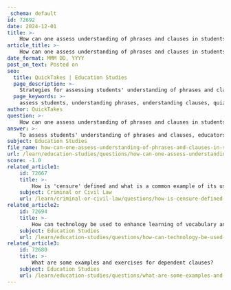 ```yaml
---
_schema: default
id: 72692
date: 2024-12-01
title: >-
    How can one assess understanding of phrases and clauses in students?
article_title: >-
    How can one assess understanding of phrases and clauses in students?
date_format: MMM DD, YYYY
post_on_text: Posted on
seo:
  title: QuickTakes | Education Studies
  page_description: >-
    Strategies for assessing students' understanding of phrases and clauses, including quizzes, worksheets, interactive activities, writing exercises, and peer review.
  page_keywords: >-
    assess students, understanding phrases, understanding clauses, quizzes, tests, worksheets, interactive activities, group discussions, writing exercises, practice assessments, peer review, grammar skills
author: QuickTakes
question: >-
    How can one assess understanding of phrases and clauses in students?
answer: >-
    To assess students' understanding of phrases and clauses, educators can employ a variety of methods that engage students in both formal and informal assessments. Here are some effective strategies:\n\n1. **Quizzes and Tests**: Create quizzes that require students to identify phrases and clauses within sentences. For example, a quiz could ask students to determine whether a highlighted part of a sentence is a phrase or a clause. This helps reinforce their understanding of the definitions and functions of each.\n\n2. **Worksheets**: Utilize worksheets that focus on identifying and using phrases and clauses. These can include exercises where students must categorize different groups of words as phrases or clauses, as well as fill-in-the-blank activities that require them to complete sentences using appropriate phrases or clauses.\n\n3. **Interactive Activities**: Incorporate interactive activities such as "color by number" tasks where students color different types of phrases and clauses. This can make learning more engaging and help reinforce their understanding in a fun way.\n\n4. **Group Discussions**: Facilitate group discussions where students explain the purpose and function of phrases and clauses in their own words. This not only assesses their understanding but also encourages peer learning.\n\n5. **Writing Exercises**: Assign writing tasks that require students to use a variety of phrases and clauses in their sentences. Afterward, provide feedback on their use of these grammatical structures, helping them to refine their writing skills.\n\n6. **Practice Assessments**: After teaching a lesson on phrases and clauses, conduct practice assessments to gauge students' comprehension. This could include a PowerPoint presentation followed by a quiz to reinforce the material covered.\n\n7. **Peer Review**: Have students review each other's writing to identify and discuss the use of phrases and clauses. This collaborative approach can deepen their understanding and provide different perspectives on sentence structure.\n\nBy employing these methods, educators can effectively assess and enhance students' understanding of phrases and clauses, ultimately improving their overall grammar skills.
subject: Education Studies
file_name: how-can-one-assess-understanding-of-phrases-and-clauses-in-students.md
url: /learn/education-studies/questions/how-can-one-assess-understanding-of-phrases-and-clauses-in-students
score: -1.0
related_article1:
    id: 72667
    title: >-
        How is 'censure' defined and what is a common example of its use?
    subject: Criminal or Civil Law
    url: /learn/criminal-or-civil-law/questions/how-is-censure-defined-and-what-is-a-common-example-of-its-use
related_article2:
    id: 72694
    title: >-
        How can technology be used to enhance learning of vocabulary and grammar?
    subject: Education Studies
    url: /learn/education-studies/questions/how-can-technology-be-used-to-enhance-learning-of-vocabulary-and-grammar
related_article3:
    id: 72680
    title: >-
        What are some examples and exercises for dependent clauses?
    subject: Education Studies
    url: /learn/education-studies/questions/what-are-some-examples-and-exercises-for-dependent-clauses
---
```


&nbsp;